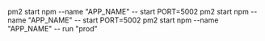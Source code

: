 pm2 start npm --name "APP_NAME" -- start
PORT=5002 pm2 start npm --name "APP_NAME" -- start
PORT=5002 pm2 start npm --name "APP_NAME" -- run "prod"
